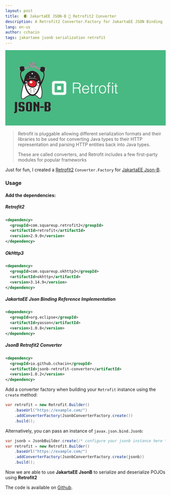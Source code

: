 ```yaml
---
layout: post
title:  🌒 JakartaEE JSON-B 🐝 Retrofit2 Converter
description: A Retrofit2 Converter.Factory for JakartaEE JSON Binding
lang: en-us
author: cchacin
tags: jakartaee jsonb serialization retrofit
---
```


![java-records-jsonb](/public/images/retrofit2.png)

> Retrofit is pluggable allowing different serialization formats and their libraries to be used for converting Java types to their HTTP representation and parsing HTTP entities back into Java types.
>
> These are called converters, and Retrofit includes a few first-party modules for popular frameworks

Just for fun, I created a [Retrofit2][2] `Converter.Factory` for [JakartaEE Json-B][1].

<!-- more -->

### Usage

#### Add the dependencies:

##### Retrofit2

```xml
<dependency>
  <groupId>com.squareup.retrofit2</groupId>
  <artifactId>retrofit</artifactId>
  <version>2.9.0</version>
</dependency>
```

##### OkHttp3

```xml
<dependency>
  <groupId>com.squareup.okhttp3</groupId>
  <artifactId>okhttp</artifactId>
  <version>3.14.9</version>
</dependency>
```

##### JakartaEE Json Binding Reference Implementation

```xml
<dependency>
  <groupId>org.eclipse</groupId>
  <artifactId>yasson</artifactId>
  <version>1.0.8</version>
</dependency>
```


##### JsonB Retrofit2 Converter

```xml
<dependency>
  <groupId>io.github.cchacin</groupId>
  <artifactId>jsonb-retrofit-converter</artifactId>
  <version>1.0.2</version>
</dependency>
```

Add a converter factory when building your `Retrofit` instance using the
`create` method:

```java
var retrofit = new Retrofit.Builder()
    .baseUrl("https://example.com/")
    .addConverterFactory(JsonbConverterFactory.create())
    .build();
```

Alternatively, you can pass an instance of `javax.json.bind.Jsonb`:

```java
var jsonb = JsonbBuilder.create(/* configure your jsonb instance here */ );
var retrofit = new Retrofit.Builder()
    .baseUrl("https://example.com/")
    .addConverterFactory(JsonbConverterFactory.create(jsonb))
    .build();
```

Now we are able to use **JakartaEE JsonB** to serialize and deserialize POJOs using **Retrofit2**

The code is available on [Github][3].

[1]: (http://json-b.net/)
[2]: (https://square.github.io/retrofit/)
[3]: (https://github.com/cchacin/jsonb-retrofit-converter/)
